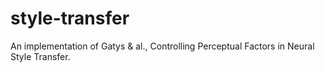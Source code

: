 # style-transfer
An implementation of Gatys & al., Controlling Perceptual Factors in Neural Style Transfer.
